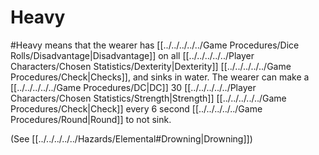 # Heavy
#Heavy means that the wearer has [[../../../../../Game Procedures/Dice Rolls/Disadvantage|Disadvantage]] on all [[../../../../../Player Characters/Chosen Statistics/Dexterity|Dexterity]] [[../../../../../Game Procedures/Check|Checks]], and sinks in water.
	The wearer can make a [[../../../../../Game Procedures/DC|DC]] 30 [[../../../../../Player Characters/Chosen Statistics/Strength|Strength]] [[../../../../../Game Procedures/Check|Check]] every 6 second [[../../../../../Game Procedures/Round|Round]] to not sink.

(See [[../../../../../Hazards/Elemental#Drowning|Drowning]])